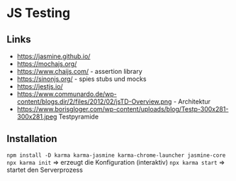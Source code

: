 # JS Testing

## Links

- https://jasmine.github.io/
- https://mochajs.org/
- https://www.chaijs.com/ - assertion library
- https://sinonjs.org/ - spies stubs und mocks
- https://jestjs.io/
- https://www.communardo.de/wp-content/blogs.dir/2/files/2012/02/jsTD-Overview.png - Architektur
- https://www.borisgloger.com/wp-content/uploads/blog/Testp-300x281-300x281.jpeg Testpyramide

## Installation

`npm install -D karma karma-jasmine karma-chrome-launcher jasmine-core`
`npx karma init` => erzeugt die Konfiguration (interaktiv)
`npx karma start` => startet den Serverprozess
